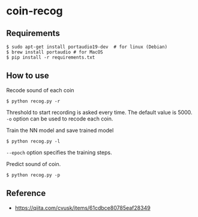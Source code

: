 # coin-recog

## Requirements
```
$ sudo apt-get install portaudio19-dev  # for linux (Debian)
$ brew install portaudio # for MacOS
$ pip install -r requirements.txt
```

## How to use

Recode sound of each coin
```
$ python recog.py -r
```
Threshold to start recording is asked every time. The default value is 5000.
`-o` option can be used to recode each coin.

Train the NN model and save trained model
```
$ python recog.py -l
```
`--epoch` option specifies the training steps. 

Predict sound of coin.
```
$ python recog.py -p
```


## Reference
- https://qiita.com/cvusk/items/61cdbce80785eaf28349